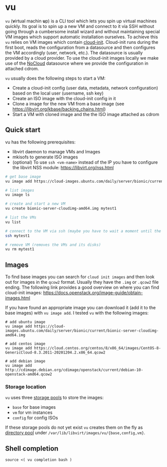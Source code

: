 # vu
`vu` (**v**irtual machin **u**p) is a CLI tool which lets you spin up virtual machines quickly. Its goal is to spin up a new VM and connect to it via SSH without going through a cumbersome install wizard and without maintaining special VM images which support automatic installation ourselves.
To achieve this `vu` relies on VM images which contain [cloud-init](https://cloudinit.readthedocs.io/en/latest/). Cloud-init runs during the first boot, reads the configuration from a datasource and then configures the VM accordingly (user, network, etc.).
The datasource is usually provided by a cloud provider. To use the cloud-init images locally we make use of the [NoCloud](https://cloudinit.readthedocs.io/en/latest/topics/datasources/nocloud.html) datasource where we provide the configuration in attached cdrom.

`vu` usually does the following steps to start a VM:
* Create a cloud-init config (user data, metadata, network configuration) based on the local user (username, ssh key)
* Create an ISO image with the cloud-init config in it
* Clone a image for the new VM from a base image (see https://libvirt.org/kbase/backing_chains.html)
* Start a VM with cloned image and the the ISO image attached as cdrom

## Quick start
vu has the following prerequisites:
* libvirt daemon to manage VMs and Images
* mkisofs to generate ISO images
* (optional) To use `ssh <vm-name>` instead of the IP you have to configure the libvirt NSS module: https://libvirt.org/nss.html

```bash
# get base image
vu image add https://cloud-images.ubuntu.com/daily/server/bionic/current/bionic-server-cloudimg-amd64.img

# list images
vu image ls

# create and start a new VM
vu create bionic-server-cloudimg-amd64.img mytest1

# list the VMs
vu list

# connect to the VM via ssh (maybe you have to wait a moment until the VM is ready)
ssh mytest1

# remove VM (removes the VMs and its disks)
vu rm mytest1
```

## Images
To find base images you can search for `cloud init images` and then look out for images in the `qcow2` format. Usually they have the `.img` or `.qcow2` file ending. The following link provides a good overview on where you can find cloud-init images: https://docs.openstack.org/image-guide/obtain-images.html

If you have found an appropriate image you can download it (add it to the base images) with `vu image add`. I tested `vu` with the following images:
```shell
# add ubuntu image
vu image add https://cloud-images.ubuntu.com/daily/server/bionic/current/bionic-server-cloudimg-amd64.img

# add centos image
vu image add https://cloud.centos.org/centos/8/x86_64/images/CentOS-8-GenericCloud-8.3.2011-20201204.2.x86_64.qcow2

# add debian image
vu image add http://cdimage.debian.org/cdimage/openstack/current/debian-10-openstack-amd64.qcow2
```

### Storage location
`vu` uses three [storage pools](https://libvirt.org/storage.html) to store the images:
* `base` for base images
* `vm` for vm instances
* `config` for config ISOs

If these storage pools do not yet exist `vu` creates them on the fly as [directory pool](https://libvirt.org/storage.html#StorageBackendDir) under `/var/lib/libvirt/images/vu/{base,config,vm}`.

## Shell completion
```
source <( vu completion bash )
```
